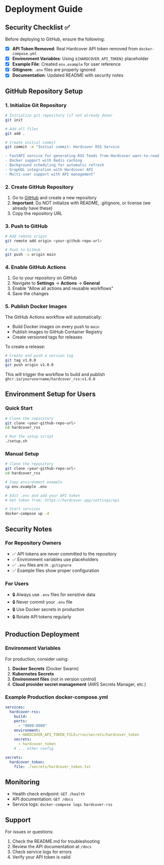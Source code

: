 # Deployment Guide

## Security Checklist ✅

Before deploying to GitHub, ensure the following:

- [x] **API Token Removed**: Real Hardcover API token removed from `docker-compose.yml`
- [x] **Environment Variables**: Using `${HARDCOVER_API_TOKEN}` placeholder
- [x] **Example File**: Created `env.example` for user reference
- [x] **Gitignore**: `.env` files are properly ignored
- [x] **Documentation**: Updated README with security notes

## GitHub Repository Setup

### 1. Initialize Git Repository

```bash
# Initialize git repository (if not already done)
git init

# Add all files
git add .

# Create initial commit
git commit -m "Initial commit: Hardcover RSS Service

- FastAPI service for generating RSS feeds from Hardcover want-to-read lists
- Docker support with Redis caching
- Background scheduling for automatic refresh
- GraphQL integration with Hardcover API
- Multi-user support with API management"
```

### 2. Create GitHub Repository

1. Go to [GitHub](https://github.com) and create a new repository
2. **Important**: Do NOT initialize with README, .gitignore, or license (we already have these)
3. Copy the repository URL

### 3. Push to GitHub

```bash
# Add remote origin
git remote add origin <your-github-repo-url>

# Push to GitHub
git push -u origin main
```

### 4. Enable GitHub Actions

1. Go to your repository on GitHub
2. Navigate to **Settings** → **Actions** → **General**
3. Enable "Allow all actions and reusable workflows"
4. Save the changes

### 5. Publish Docker Images

The GitHub Actions workflow will automatically:
- Build Docker images on every push to `main`
- Publish images to GitHub Container Registry
- Create versioned tags for releases

To create a release:
```bash
# Create and push a version tag
git tag v1.0.0
git push origin v1.0.0
```

This will trigger the workflow to build and publish `ghcr.io/yourusername/hardcover_rss:v1.0.0`

## Environment Setup for Users

### Quick Start

```bash
# Clone the repository
git clone <your-github-repo-url>
cd hardcover_rss

# Run the setup script
./setup.sh
```

### Manual Setup

```bash
# Clone the repository
git clone <your-github-repo-url>
cd hardcover_rss

# Copy environment example
cp env.example .env

# Edit .env and add your API token
# Get token from: https://hardcover.app/settings/api

# Start services
docker-compose up -d
```

## Security Notes

### For Repository Owners

- ✅ API tokens are never committed to the repository
- ✅ Environment variables use placeholders
- ✅ `.env` files are in `.gitignore`
- ✅ Example files show proper configuration

### For Users

- 🔒 Always use `.env` files for sensitive data
- 🔒 Never commit your `.env` file
- 🔒 Use Docker secrets in production
- 🔒 Rotate API tokens regularly

## Production Deployment

### Environment Variables

For production, consider using:

1. **Docker Secrets** (Docker Swarm)
2. **Kubernetes Secrets**
3. **Environment files** (not in version control)
4. **Cloud provider secret management** (AWS Secrets Manager, etc.)

### Example Production docker-compose.yml

```yaml
services:
  hardcover-rss:
    build: .
    ports:
      - "8000:8000"
    environment:
      - HARDCOVER_API_TOKEN_FILE=/run/secrets/hardcover_token
    secrets:
      - hardcover_token
    # ... other config

secrets:
  hardcover_token:
    file: ./secrets/hardcover_token.txt
```

## Monitoring

- Health check endpoint: `GET /health`
- API documentation: `GET /docs`
- Service logs: `docker-compose logs hardcover-rss`

## Support

For issues or questions:
1. Check the README.md for troubleshooting
2. Review the API documentation at `/docs`
3. Check service logs for errors
4. Verify your API token is valid 